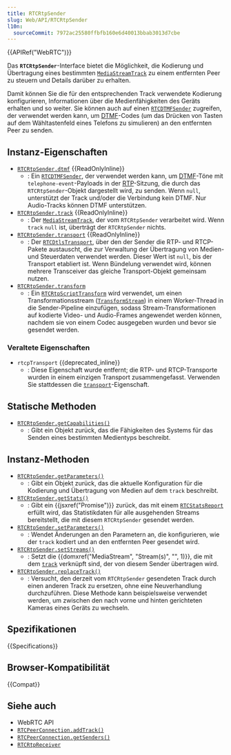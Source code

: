 ```yaml
---
title: RTCRtpSender
slug: Web/API/RTCRtpSender
l10n:
  sourceCommit: 7972ac25580ffbfb160e6d40013bbab3013d7cbe
---
```


{{APIRef("WebRTC")}}

Das **`RTCRtpSender`**-Interface bietet die Möglichkeit, die Kodierung und Übertragung eines bestimmten [`MediaStreamTrack`](/de/docs/Web/API/MediaStreamTrack) zu einem entfernten Peer zu steuern und Details darüber zu erhalten.

Damit können Sie die für den entsprechenden Track verwendete Kodierung konfigurieren, Informationen über die Medienfähigkeiten des Geräts erhalten und so weiter. Sie können auch auf einen [`RTCDTMFSender`](/de/docs/Web/API/RTCDTMFSender) zugreifen, der verwendet werden kann, um [DTMF](/de/docs/Glossary/DTMF)-Codes (um das Drücken von Tasten auf dem Wähltastenfeld eines Telefons zu simulieren) an den entfernten Peer zu senden.

## Instanz-Eigenschaften

- [`RTCRtpSender.dtmf`](/de/docs/Web/API/RTCRtpSender/dtmf) {{ReadOnlyInline}}
  - : Ein [`RTCDTMFSender`](/de/docs/Web/API/RTCDTMFSender), der verwendet werden kann, um [DTMF](/de/docs/Glossary/DTMF)-Töne mit `telephone-event`-Payloads in der [RTP](/de/docs/Glossary/RTP)-Sitzung, die durch das `RTCRtpSender`-Objekt dargestellt wird, zu senden. Wenn `null`, unterstützt der Track und/oder die Verbindung kein DTMF. Nur Audio-Tracks können DTMF unterstützen.
- [`RTCRtpSender.track`](/de/docs/Web/API/RTCRtpSender/track) {{ReadOnlyInline}}
  - : Der [`MediaStreamTrack`](/de/docs/Web/API/MediaStreamTrack), der vom `RTCRtpSender` verarbeitet wird. Wenn `track` `null` ist, überträgt der `RTCRtpSender` nichts.
- [`RTCRtpSender.transport`](/de/docs/Web/API/RTCRtpSender/transport) {{ReadOnlyInline}}
  - : Der [`RTCDtlsTransport`](/de/docs/Web/API/RTCDtlsTransport), über den der Sender die RTP- und RTCP-Pakete austauscht, die zur Verwaltung der Übertragung von Medien- und Steuerdaten verwendet werden. Dieser Wert ist `null`, bis der Transport etabliert ist. Wenn Bündelung verwendet wird, können mehrere Transceiver das gleiche Transport-Objekt gemeinsam nutzen.
- [`RTCRtpSender.transform`](/de/docs/Web/API/RTCRtpSender/transform)
  - : Ein [`RTCRtpScriptTransform`](/de/docs/Web/API/RTCRtpScriptTransform)<!-- oder [`SFrameTransform`](/de/docs/Web/API/SFrameTransform) --> wird verwendet, um einen Transformationsstream ([`TransformStream`](/de/docs/Web/API/TransformStream)) in einem Worker-Thread in die Sender-Pipeline einzufügen, sodass Stream-Transformationen auf kodierte Video- und Audio-Frames angewendet werden können, nachdem sie von einem Codec ausgegeben wurden und bevor sie gesendet werden.

### Veraltete Eigenschaften

- `rtcpTransport` {{deprecated_inline}}
  - : Diese Eigenschaft wurde entfernt; die RTP- und RTCP-Transporte wurden in einem einzigen Transport zusammengefasst. Verwenden Sie stattdessen die [`transport`](/de/docs/Web/API/RTCRtpSender/transport)-Eigenschaft.

## Statische Methoden

- [`RTCRtpSender.getCapabilities()`](/de/docs/Web/API/RTCRtpSender/getCapabilities_static)
  - : Gibt ein Objekt zurück, das die Fähigkeiten des Systems für das Senden eines bestimmten Medientyps beschreibt.

## Instanz-Methoden

- [`RTCRtpSender.getParameters()`](/de/docs/Web/API/RTCRtpSender/getParameters)
  - : Gibt ein Objekt zurück, das die aktuelle Konfiguration für die Kodierung und Übertragung von Medien auf dem `track` beschreibt.
- [`RTCRtpSender.getStats()`](/de/docs/Web/API/RTCRtpSender/getStats)
  - : Gibt ein {{jsxref("Promise")}} zurück, das mit einem [`RTCStatsReport`](/de/docs/Web/API/RTCStatsReport) erfüllt wird, das Statistikdaten für alle ausgehenden Streams bereitstellt, die mit diesem `RTCRtpSender` gesendet werden.
- [`RTCRtpSender.setParameters()`](/de/docs/Web/API/RTCRtpSender/setParameters)
  - : Wendet Änderungen an den Parametern an, die konfigurieren, wie der `track` kodiert und an den entfernten Peer gesendet wird.
- [`RTCRtpSender.setStreams()`](/de/docs/Web/API/RTCRtpSender/setStreams)
  - : Setzt die {{domxref("MediaStream", "Stream(s)", "", 1)}}, die mit dem [`track`](/de/docs/Web/API/RTCRtpSender/track) verknüpft sind, der von diesem Sender übertragen wird.
- [`RTCRtpSender.replaceTrack()`](/de/docs/Web/API/RTCRtpSender/replaceTrack)
  - : Versucht, den derzeit vom `RTCRtpSender` gesendeten Track durch einen anderen Track zu ersetzen, ohne eine Neuverhandlung durchzuführen. Diese Methode kann beispielsweise verwendet werden, um zwischen den nach vorne und hinten gerichteten Kameras eines Geräts zu wechseln.

## Spezifikationen

{{Specifications}}

## Browser-Kompatibilität

{{Compat}}

## Siehe auch

- WebRTC API
- [`RTCPeerConnection.addTrack()`](/de/docs/Web/API/RTCPeerConnection/addTrack)
- [`RTCPeerConnection.getSenders()`](/de/docs/Web/API/RTCPeerConnection/getSenders)
- [`RTCRtpReceiver`](/de/docs/Web/API/RTCRtpReceiver)
